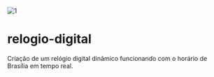 ![1](https://github.com/luizpaulopavaoalvim/relogio-digital/assets/102732513/41ac9e77-9d72-4bc3-9f92-d09d62f3fa08)
# relogio-digital
Criação de um relógio digital dinâmico funcionando com o horário de Brasília em tempo real.
